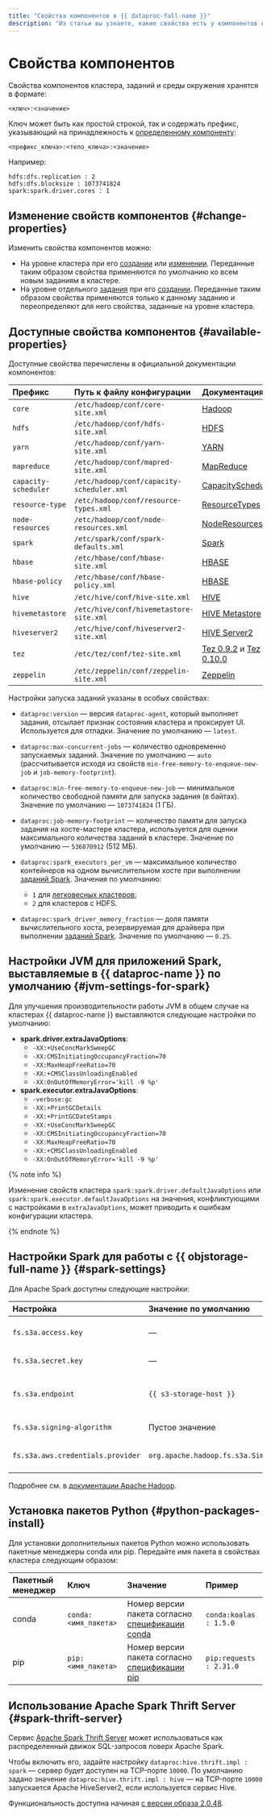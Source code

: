 ```yaml
---
title: "Свойства компонентов в {{ dataproc-full-name }}"
description: "Из статьи вы узнаете, какие свойства есть у компонентов кластера, как они хранятся, а также какие у них есть настройки."
---
```


# Свойства компонентов

Свойства компонентов кластера, заданий и среды окружения хранятся в формате:

```text
<ключ>:<значение>
```

Ключ может быть как простой строкой, так и содержать префикс, указывающий на принадлежность к [определенному компоненту](environment.md):

```text
<префикс_ключа>:<тело_ключа>:<значение>
```

Например:

```text
hdfs:dfs.replication : 2
hdfs:dfs.blocksize : 1073741824
spark:spark.driver.cores : 1
```

## Изменение свойств компонентов {#change-properties}

Изменить свойства компонентов можно:

* На уровне кластера при его [создании](../operations/cluster-create.md) или [изменении](../operations/cluster-update.md). Переданные таким образом свойства применяются по умолчанию ко всем новым заданиям в кластере.
* На уровне отдельного [задания](./jobs.md) при его [создании](../operations/jobs.md). Переданные таким образом свойства применяются только к данному заданию и переопределяют для него свойства, заданные на уровне кластера.

## Доступные свойства компонентов {#available-properties}

Доступные свойства перечислены в официальной документации компонентов:

| Префикс              | Путь к файлу конфигурации               | Документация                                                                                                                |
|:---------------------|:----------------------------------------|:----------------------------------------------------------------------------------------------------------------------------|
| `core`               | `/etc/hadoop/conf/core-site.xml`        | [Hadoop](https://hadoop.apache.org/docs/current/hadoop-project-dist/hadoop-common/core-default.xml)                         |
| `hdfs`               | `/etc/hadoop/conf/hdfs-site.xml`        | [HDFS](https://hadoop.apache.org/docs/current/hadoop-project-dist/hadoop-hdfs/hdfs-default.xml)                             |
| `yarn`               | `/etc/hadoop/conf/yarn-site.xml`        | [YARN](https://hadoop.apache.org/docs/current/hadoop-yarn/hadoop-yarn-common/yarn-default.xml)                              |
| `mapreduce`          | `/etc/hadoop/conf/mapred-site.xml`      | [MapReduce](https://hadoop.apache.org/docs/current/hadoop-mapreduce-client/hadoop-mapreduce-client-core/mapred-default.xml) |
| `capacity-scheduler` | `/etc/hadoop/conf/capacity-scheduler.xml` | [CapacityScheduler](https://hadoop.apache.org/docs/current/hadoop-yarn/hadoop-yarn-site/CapacityScheduler.html)             |
| `resource-type`      | `/etc/hadoop/conf/resource-types.xml`   | [ResourceTypes](https://hadoop.apache.org/docs/current/hadoop-yarn/hadoop-yarn-site/ResourceModel.html)                     |
| `node-resources`     | `/etc/hadoop/conf/node-resources.xml`   | [NodeResources](https://hadoop.apache.org/docs/current/hadoop-yarn/hadoop-yarn-site/ResourceModel.html)                     |
| `spark`              | `/etc/spark/conf/spark-defaults.xml`    | [Spark](https://spark.apache.org/docs/latest/configuration.html)                                                            |
| `hbase`              | `/etc/hbase/conf/hbase-site.xml`        | [HBASE](https://hbase.apache.org/book.html#config.files)                                                                    |
| `hbase-policy`       | `/etc/hbase/conf/hbase-policy.xml`      | [HBASE](https://hbase.apache.org/book.html#config.files)                                                                    |
| `hive`               | `/etc/hive/conf/hive-site.xml`          | [HIVE](https://cwiki.apache.org/confluence/display/Hive/Configuration+Properties)                                           |
| `hivemetastore`      | `/etc/hive/conf/hivemetastore-site.xml` | [HIVE Metastore](https://cwiki.apache.org/confluence/display/Hive/Configuration+Properties)                                 |
| `hiveserver2`        | `/etc/hive/conf/hiveserver2-site.xml`   | [HIVE Server2](https://cwiki.apache.org/confluence/display/Hive/Configuration+Properties)                                   |
| `tez`                | `/etc/tez/conf/tez-site.xml`            | [Tez 0.9.2](https://tez.apache.org/releases/0.9.2/tez-api-javadocs/configs/TezConfiguration.html) и [Tez 0.10.0](https://tez.apache.org/releases/0.10.0/tez-api-javadocs/configs/TezConfiguration.html) |
| `zeppelin`           | `/etc/zeppelin/conf/zeppelin-site.xml`  | [Zeppelin](https://zeppelin.apache.org/docs/0.9.0/setup/operation/configuration.html)                                       |

Настройки запуска заданий указаны в особых свойствах:

* `dataproc:version` — версия `dataproc-agent`, который выполняет задания, отсылает признак состояния кластера и проксирует UI. Используется для отладки. Значение по умолчанию — `latest`.
* `dataproc:max-concurrent-jobs` — количество одновременно запускаемых заданий. Значение по умолчанию — `auto` (рассчитывается исходя из свойств `min-free-memory-to-enqueue-new-job` и `job-memory-footprint`).
* `dataproc:min-free-memory-to-enqueue-new-job` — минимальное количество свободной памяти для запуска задания (в байтах). Значение по умолчанию — `1073741824` (1 ГБ).
* `dataproc:job-memory-footprint` — количество памяти для запуска задания на хосте-мастере кластера, используется для оценки максимального количества заданий в кластере. Значение по умолчанию — `536870912` (512 МБ).
* `dataproc:spark_executors_per_vm` — максимальное количество контейнеров на одном вычислительном хосте при выполнении [заданий Spark](./spark-sql.md). Значения по умолчанию:

    * `1` для [легковесных кластеров](./index.md#light-weight-clusters);
    * `2` для кластеров с HDFS.

* `dataproc:spark_driver_memory_fraction` — доля памяти вычислительного хоста, резервируемая для драйвера при выполнении [заданий Spark](./spark-sql.md). Значение по умолчанию — `0.25`.

## Настройки JVM для приложений Spark, выставляемые в {{ dataproc-name }} по умолчанию {#jvm-settings-for-spark}

Для улучшения производительности работы JVM в общем случае на кластерах {{ dataproc-name }} выставляются следующие настройки по умолчанию:

* **spark.driver.extraJavaOptions**:
    * `-XX:+UseConcMarkSweepGC`
    * `-XX:CMSInitiatingOccupancyFraction=70`
    * `-XX:MaxHeapFreeRatio=70`
    * `-XX:+CMSClassUnloadingEnabled`
    * `-XX:OnOutOfMemoryError='kill -9 %p'`
* **spark.executor.extraJavaOptions**:
    * `-verbose:gc`
    * `-XX:+PrintGCDetails`
    * `-XX:+PrintGCDateStamps`
    * `-XX:+UseConcMarkSweepGC`
    * `-XX:CMSInitiatingOccupancyFraction=70`
    * `-XX:MaxHeapFreeRatio=70`
    * `-XX:+CMSClassUnloadingEnabled`
    * `-XX:OnOutOfMemoryError='kill -9 %p'`

{% note info %}

Изменение свойств кластера `spark:spark.driver.defaultJavaOptions` или `spark:spark.executor.defaultJavaOptions` на значения, конфликтующими с настройками в `extraJavaOptions`, может приводить к ошибкам конфигурации кластера.

{% endnote %}

## Настройки Spark для работы с {{ objstorage-full-name }} {#spark-settings}

Для Apache Spark доступны следующие настройки:

| Настройка                         | Значение по умолчанию                                   | Описание                                                                           |
|:----------------------------------|:--------------------------------------------------------|:-----------------------------------------------------------------------------------|
| `fs.s3a.access.key`               | —                                                       | Идентификатор [статического ключа](../../iam/concepts/authorization/access-key.md) |
| `fs.s3a.secret.key`               | —                                                       | Секретный ключ                                                                     |
| `fs.s3a.endpoint`                 | `{{ s3-storage-host }}`                                 | Эндпоинт для подключения к {{ objstorage-name }}                                   |
| `fs.s3a.signing-algorithm`        | Пустое значение                                         | Алгоритм подписи                                                                   |
| `fs.s3a.aws.credentials.provider` | `org.apache.hadoop.fs.s3a.SimpleAWSCredentialsProvider` | Поставщик учетных данных                                                           |

Подробнее см. в [документации Apache Hadoop](https://hadoop.apache.org/docs/current/hadoop-project-dist/hadoop-common/core-default.xml).

## Установка пакетов Python {#python-packages-install}

Для установки дополнительных пакетов Python можно использовать пакетные менеджеры conda или pip. Передайте имя пакета в свойствах кластера следующим образом:

| Пакетный менеджер | Ключ                 | Значение                                                                                                                                                          | Пример                 |
|:------------------|:---------------------|:------------------------------------------------------------------------------------------------------------------------------------------------------------------|:-----------------------|
| conda             | `conda:<имя_пакета>` | Номер версии пакета согласно [спецификации conda](https://docs.conda.io/projects/conda/en/latest/user-guide/concepts/pkg-specs.html#package-match-specifications) | `conda:koalas : 1.5.0` |
| pip               | `pip:<имя_пакета>`   | Номер версии пакета согласно [спецификации pip](https://www.python.org/dev/peps/pep-0440/#version-specifiers)                                                     | `pip:requests : 2.31.0` |

## Использование Apache Spark Thrift Server {#spark-thrift-server}

Сервис [Apache Spark Thrift Server](https://spark.apache.org/docs/latest/sql-distributed-sql-engine.html) может использоваться как распределенный движок SQL-запросов поверх Apache Spark.

Чтобы включить его, задайте настройку `dataproc:hive.thrift.impl : spark` — сервер будет доступен на TCP-порте `10000`. По умолчанию задано значение `dataproc:hive.thrift.impl : hive` — на TCP-порте `10000` запускается Apache HiveServer2, если используется сервис Hive.


Функциональность доступна начиная [с версии образа 2.0.48](../release-notes/images.md#2.0.48).

